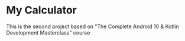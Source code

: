# My Calculator
This is the second project based on "The Complete Android 10 & Kotlin Development Masterclass" course